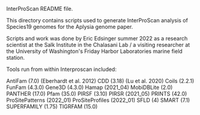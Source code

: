InterProScan README file.

This directory contains scripts used to generate InterProScan analysis of Species19 genomes for the Aplysia genome paper. 

Scripts and work was done by Eric Edsinger summer 2022 as a research scientist at the Salk Institute in the Chalasani Lab / a visiting researcher at the University of Washington's Friday Harbor Laboratories marine field station.

Tools run from within Interproscan included:

AntiFam (7.0) (Eberhardt et al. 2012)
CDD (3.18) (Lu et al. 2020)
Coils (2.2.1)
FunFam (4.3.0)
Gene3D (4.3.0)
Hamap (2021_04)
MobiDBLite (2.0)
PANTHER (17.0)
Pfam (35.0)
PIRSF (3.10)
PIRSR (2021_05)
PRINTS (42.0)
ProSitePatterns (2022_01)
ProSiteProfiles (2022_01)
SFLD (4)
SMART (7.1)
SUPERFAMILY (1.75)
TIGRFAM (15.0) 
